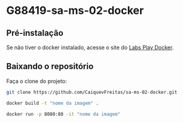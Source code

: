 # G88419-sa-ms-02-docker

## Pré-instalação

Se não tiver o docker instalado, acesse o site do [Labs Play Docker](https://labs.play-with-docker.com/).

## Baixando o repositório

Faça o clone do projeto:

```bash
git clone https://github.com/CaiquevFreitas/sa-ms-02-docker.git
```

```bash
docker build -t "nome da imagem" .
```

```bash
docker run -p 8080:80 -it "nome da imagem"
```

